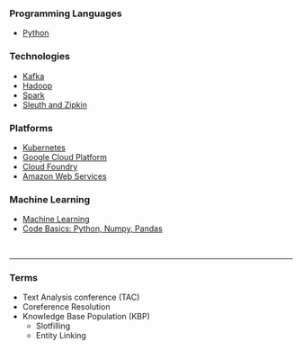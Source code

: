 ### Programming Languages
- [Python](pages/python.md)

### Technologies
- [Kafka](pages/kafka.md)
- [Hadoop](pages/hadoop.md)
- [Spark](pages/spark.md)
- [Sleuth and Zipkin](pages/sleuth-zipkin.md)

### Platforms
- [Kubernetes](pages/k8s.md)
- [Google Cloud Platform](pages/gcp.md)
- [Cloud Foundry](pages/cf.md)
- [Amazon Web Services](pages/aws.md)
  
### Machine Learning
- [Machine Learning](pages/ml.md)
- [Code Basics: Python, Numpy, Pandas](https://www.kaggle.com/xiaohunying/basics)
<br />

---

### Terms

- Text Analysis conference (TAC)
- Coreference Resolution
- Knowledge Base Population (KBP)
  - Slotfilling
  - Entity Linking

